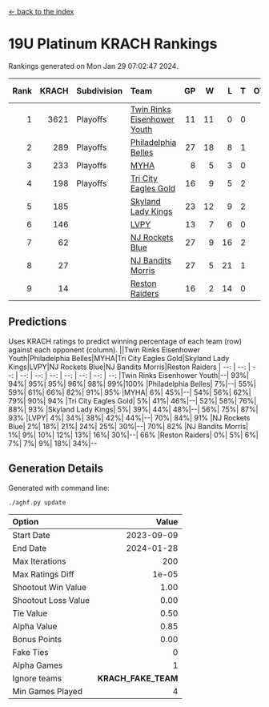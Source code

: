 [<- back to the index](readme.md)
# 19U Platinum KRACH Rankings
Rankings generated on Mon Jan 29 07:02:47 2024.

Rank|KRACH|Subdivision|Team|GP|W|L|T|OTW|OTL|SoS|Exp Wins|Win Diff
---:|---:|:---|:---|---:|---:|---:|---:|---:|---:|---:|---:|---:
1|3621|Playoffs|[Twin Rinks Eisenhower Youth](https://gamesheetstats.com/seasons/3663/teams/140861/schedule)|11|11|0|0|0|0|49|11.8|-0.0
2|289|Playoffs|[Philadelphia Belles](https://gamesheetstats.com/seasons/3663/teams/140864/schedule)|27|18|8|1|0|0|376|19.4|0.0
3|233|Playoffs|[MYHA](https://gamesheetstats.com/seasons/3663/teams/140863/schedule)|8|5|3|0|0|0|164|5.9|0.0
4|198|Playoffs|[Tri City Eagles Gold](https://gamesheetstats.com/seasons/3663/teams/140869/schedule)|16|9|5|2|0|1|139|10.9|0.0
5|185||[Skyland Lady Kings](https://gamesheetstats.com/seasons/3663/teams/140865/schedule)|23|12|9|2|1|0|332|13.9|0.0
6|146||[LVPY](https://gamesheetstats.com/seasons/3663/teams/140860/schedule)|13|7|6|0|0|0|148|7.9|0.0
7|62||[NJ Rockets Blue](https://gamesheetstats.com/seasons/3663/teams/140867/schedule)|27|9|16|2|0|0|631|10.9|0.0
8|27||[NJ Bandits Morris](https://gamesheetstats.com/seasons/3663/teams/140866/schedule)|27|5|21|1|0|0|640|6.4|0.0
9|14||[Reston Raiders](https://gamesheetstats.com/seasons/3663/teams/140868/schedule)|16|2|14|0|0|0|539|2.9|0.0

## Predictions
Uses KRACH ratings to predict winning percentage of each team (row) against each opponent (column).
||Twin Rinks Eisenhower Youth|Philadelphia Belles|MYHA|Tri City Eagles Gold|Skyland Lady Kings|LVPY|NJ Rockets Blue|NJ Bandits Morris|Reston Raiders
| --: | --: | --: | --: | --: | --: | --: | --: | --: | --: 
|Twin Rinks Eisenhower Youth|--| 93%| 94%| 95%| 95%| 96%| 98%| 99%|100%
|Philadelphia Belles|  7%|--| 55%| 59%| 61%| 66%| 82%| 91%| 95%
|MYHA|  6%| 45%|--| 54%| 56%| 62%| 79%| 90%| 94%
|Tri City Eagles Gold|  5%| 41%| 46%|--| 52%| 58%| 76%| 88%| 93%
|Skyland Lady Kings|  5%| 39%| 44%| 48%|--| 56%| 75%| 87%| 93%
|LVPY|  4%| 34%| 38%| 42%| 44%|--| 70%| 84%| 91%
|NJ Rockets Blue|  2%| 18%| 21%| 24%| 25%| 30%|--| 70%| 82%
|NJ Bandits Morris|  1%|  9%| 10%| 12%| 13%| 16%| 30%|--| 66%
|Reston Raiders|  0%|  5%|  6%|  7%|  7%|  9%| 18%| 34%|--

## Generation Details

Generated with command line:
```
./aghf.py update
```

| Option | Value |
| :----- | ----: |
| Start Date | 2023-09-09 |
| End Date | 2024-01-28 |
| Max Iterations | 200 |
| Max Ratings Diff | 1e-05 |
| Shootout Win Value | 1.00 |
| Shootout Loss Value | 0.00 |
| Tie Value | 0.50 |
| Alpha Value | 0.85 |
| Bonus Points | 0.00 |
| Fake Ties | 0 |
| Alpha Games | 1 |
| Ignore teams | __KRACH_FAKE_TEAM__ |
| Min Games Played | 4 |

